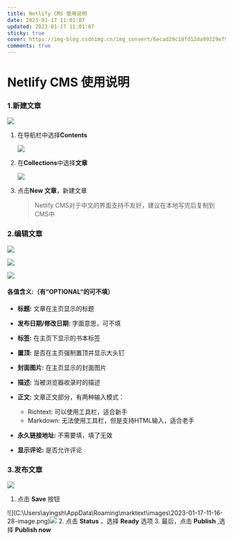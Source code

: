 ```yaml
---
title: Netlify CMS 使用说明
date: 2023-01-17 11:01:07
updated: 2023-01-17 11:01:07
sticky: true
cover: https://img-blog.csdnimg.cn/img_convert/6ecad29c18fd12da99229ef98a0b4f4b.png
comments: true
---
```

<!--StartFragment-->

# Netlify CMS 使用说明

### 1.新建文章

![](https://pic.imgdb.cn/item/63c60d38be43e0d30e4972a6.jpg)

1. 在导航栏中选择**Contents**

   ![](https://pic.imgdb.cn/item/63c60e5fbe43e0d30e4ad609.jpg)
2. 在**Collections**中选择**文章**

   ![](file://C:%5CUsers%5Cayingsh%5CAppData%5CRoaming%5Cmarktext%5Cimages%5C2023-01-17-10-57-47-image.png)
3. 点击**New 文章**，新建文章

   > Netlify CMS对于中文的界面支持不友好，建议在本地写完后复制到CMS中

### 2.编辑文章

![](https://pic.imgdb.cn/item/63c60f90be43e0d30e4cb1b3.jpg)

![](https://pic.imgdb.cn/item/63c6101bbe43e0d30e4d8d2a.jpg)

![](https://pic.imgdb.cn/item/63c6103dbe43e0d30e4dbf8f.jpg)

#### 各值含义:（有“OPTIONAL“的可不填）

* **标题:** 文章在主页显示的标题
* **发布日期/修改日期:** 字面意思，可不填
* **标签:** 在主页下显示的书本标签
* **置顶:** 是否在主页强制置顶并显示大头钉
* **封面图片:** 在主页显示的封面图片
* **描述:** 当被浏览器收录时的描述
* **正文:** 文章正文部分，有两种输入模式：

  * Richtext: 可以使用工具栏，适合新手
  * Markdown: 无法使用工具栏，但是支持HTML输入，适合老手
* **永久链接地址:** 不需要填，填了无效
* **显示评论:** 是否允许评论

### 3.发布文章

![](https://pic.imgdb.cn/item/63c61287be43e0d30e5191f8.jpg)

1. 点击 **Save** 按钮

!\[](C:\Users\ayingsh\AppData\Roaming\marktext\images\2023-01-17-11-16-28-image.png)![](file://C:%5CUsers%5Cayingsh%5CAppData%5CRoaming%5Cmarktext%5Cimages%5C2023-01-17-11-16-28-image.png)
2. 点击 **Status** ，选择 **Ready** 选项
3. 最后，点击 **Publish** ,选择 **Publish now**

<!--EndFragment-->
